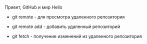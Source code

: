 Привет, GitHub и мир
Hello

+ git remote - для просмотра удаленного репозитория 

+ git remote add <shortname> - добавить удаленный репозиторий 

+ git fetch - получение изменений из удаленного репозитория